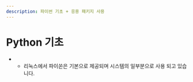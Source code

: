 ```yaml
---
description: 파이썬 기초 + 응용 패키지 사용
---
```


# Python 기초

* * 리눅스에서 파이쏜은 기본으로 제공되며 시스템의 일부분으로 사용 되고 있습니다.







